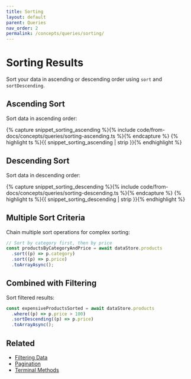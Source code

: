```yaml
---
title: Sorting
layout: default
parent: Queries
nav_order: 2
permalink: /concepts/queries/sorting/
---
```


# Sorting Results

Sort your data in ascending or descending order using `sort` and `sortDescending`.

## Ascending Sort

Sort data in ascending order:

{% capture snippet_sorting_ascending %}{% include code/from-docs/concepts/queries/sorting-ascending.ts %}{% endcapture %}
{% highlight ts %}{{ snippet_sorting_ascending | strip }}{% endhighlight %}

## Descending Sort

Sort data in descending order:

{% capture snippet_sorting_descending %}{% include code/from-docs/concepts/queries/sorting-descending.ts %}{% endcapture %}
{% highlight ts %}{{ snippet_sorting_descending | strip }}{% endhighlight %}

## Multiple Sort Criteria

Chain multiple sort operations for complex sorting:

```ts
// Sort by category first, then by price
const productsByCategoryAndPrice = await dataStore.products
  .sort((p) => p.category)
  .sort((p) => p.price)
  .toArrayAsync();
```

## Combined with Filtering

Sort filtered results:

```ts
const expensiveProductsSorted = await dataStore.products
  .where((p) => p.price > 100)
  .sortDescending((p) => p.price)
  .toArrayAsync();
```

## Related

- [Filtering Data](/concepts/queries/filtering/)
- [Pagination](/concepts/queries/pagination/)
- [Terminal Methods](/concepts/queries/terminal-methods/)
